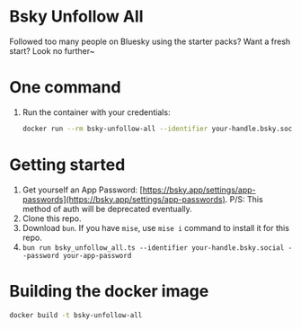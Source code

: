 # Bsky Unfollow All

Followed too many people on Bluesky using the starter packs? Want a fresh start? Look no further~

# One command

1. Run the container with your credentials:
   ```bash
   docker run --rm bsky-unfollow-all --identifier your-handle.bsky.social --password your-app-password
   ```

# Getting started

1. Get yourself an App Password: [https://bsky.app/settings/app-passwords](https://bsky.app/settings/app-passwords). P/S: This method of auth will be deprecated eventually.
1. Clone this repo.
1. Download `bun`. If you have `mise`, use `mise i` command to install it for this repo.
1. `bun run bsky_unfollow_all.ts --identifier your-handle.bsky.social --password your-app-password`


# Building the docker image

```bash
docker build -t bsky-unfollow-all
```